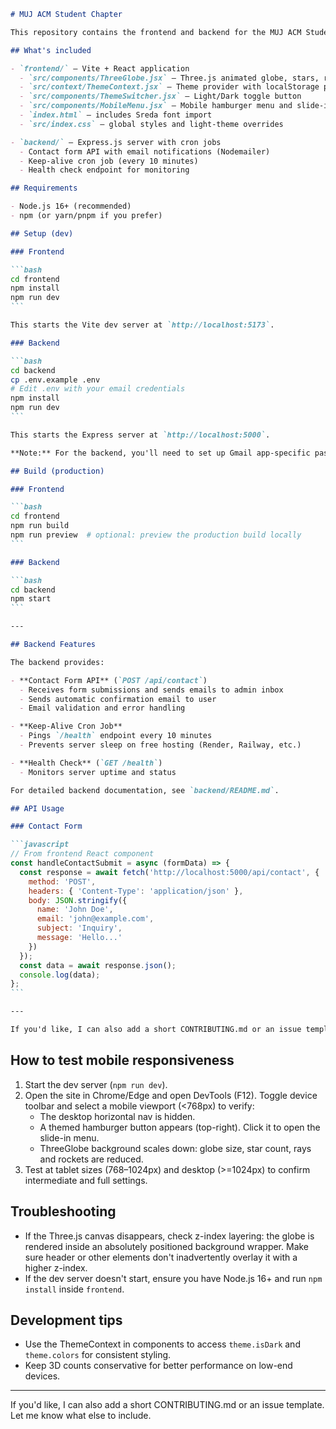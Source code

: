 ````markdown
# MUJ ACM Student Chapter

This repository contains the frontend and backend for the MUJ ACM Student Chapter website. The frontend is a Vite + React app with Three.js animated background and theme system. The backend handles contact forms, email notifications.

## What's included

- `frontend/` — Vite + React application
  - `src/components/ThreeGlobe.jsx` — Three.js animated globe, stars, rays, and small rockets/UFOs
  - `src/context/ThemeContext.jsx` — Theme provider with localStorage persistence
  - `src/components/ThemeSwitcher.jsx` — Light/Dark toggle button
  - `src/components/MobileMenu.jsx` — Mobile hamburger menu and slide-in nav panel
  - `index.html` — includes Sreda font import
  - `src/index.css` — global styles and light-theme overrides

- `backend/` — Express.js server with cron jobs
  - Contact form API with email notifications (Nodemailer)
  - Keep-alive cron job (every 10 minutes)
  - Health check endpoint for monitoring

## Requirements

- Node.js 16+ (recommended)
- npm (or yarn/pnpm if you prefer)

## Setup (dev)

### Frontend

```bash
cd frontend
npm install
npm run dev
```

This starts the Vite dev server at `http://localhost:5173`.

### Backend

```bash
cd backend
cp .env.example .env
# Edit .env with your email credentials
npm install
npm run dev
```

This starts the Express server at `http://localhost:5000`.

**Note:** For the backend, you'll need to set up Gmail app-specific password or configure another SMTP service in `.env`. See `backend/README.md` for detailed setup instructions.

## Build (production)

### Frontend

```bash
cd frontend
npm run build
npm run preview  # optional: preview the production build locally
```

### Backend

```bash
cd backend
npm start
```

---

## Backend Features

The backend provides:

- **Contact Form API** (`POST /api/contact`)
  - Receives form submissions and sends emails to admin inbox
  - Sends automatic confirmation email to user
  - Email validation and error handling

- **Keep-Alive Cron Job**
  - Pings `/health` endpoint every 10 minutes
  - Prevents server sleep on free hosting (Render, Railway, etc.)

- **Health Check** (`GET /health`)
  - Monitors server uptime and status

For detailed backend documentation, see `backend/README.md`.

## API Usage

### Contact Form

```javascript
// From frontend React component
const handleContactSubmit = async (formData) => {
  const response = await fetch('http://localhost:5000/api/contact', {
    method: 'POST',
    headers: { 'Content-Type': 'application/json' },
    body: JSON.stringify({
      name: 'John Doe',
      email: 'john@example.com',
      subject: 'Inquiry',
      message: 'Hello...'
    })
  });
  const data = await response.json();
  console.log(data);
};
```

---

If you'd like, I can also add a short CONTRIBUTING.md or an issue template. Let me know what else to include.
````

## How to test mobile responsiveness

1. Start the dev server (`npm run dev`).
2. Open the site in Chrome/Edge and open DevTools (F12). Toggle device toolbar and select a mobile viewport (<768px) to verify:
   - The desktop horizontal nav is hidden.
   - A themed hamburger button appears (top-right). Click it to open the slide-in menu.
   - ThreeGlobe background scales down: globe size, star count, rays and rockets are reduced.
3. Test at tablet sizes (768–1024px) and desktop (>=1024px) to confirm intermediate and full settings.

## Troubleshooting

- If the Three.js canvas disappears, check z-index layering: the globe is rendered inside an absolutely positioned background wrapper. Make sure header or other elements don't inadvertently overlay it with a higher z-index.
- If the dev server doesn't start, ensure you have Node.js 16+ and run `npm install` inside `frontend`.

## Development tips

- Use the ThemeContext in components to access `theme.isDark` and `theme.colors` for consistent styling.
- Keep 3D counts conservative for better performance on low-end devices.

---

If you'd like, I can also add a short CONTRIBUTING.md or an issue template. Let me know what else to include.